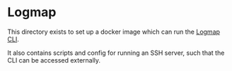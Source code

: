 # Logmap

This directory exists to set up a docker image which can run the [Logmap CLI](https://github.com/ernestojimenezruiz/logmap-matcher).

It also contains scripts and config for running an SSH server, such that the CLI can be accessed externally.